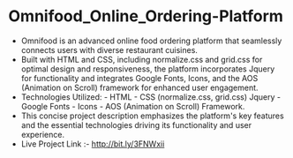 # Omnifood_Online_Ordering-Platform

- Omnifood is an advanced online food ordering platform that seamlessly connects users with diverse restaurant cuisines.
- Built with HTML and CSS, including normalize.css and grid.css for optimal design and responsiveness, the platform incorporates Jquery for functionality and integrates Google Fonts, Icons, and the AOS (Animation on Scroll) framework for enhanced user engagement.
- Technologies Utilized: - HTML - CSS (normalize.css, grid.css) Jquery - Google Fonts - Icons - AOS (Animation on Scroll) Framework.
- This concise project description emphasizes the platform's key features and the essential technologies driving its functionality and user experience.
- Live Project Link :- http://bit.ly/3FNWxii
